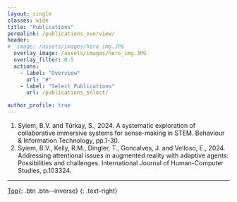 ```yaml
---
layout: single
classes: wide
title: "Publications"
permalink: /publications_overview/
header:
#  image: /assets/images/hero_img.JPG
  overlay_image: /assets/images/hero_img.JPG
  overlay_filter: 0.5
  actions:
    - label: "Overview"
      url: "#"
    - label: "Select Publications"
      url: /publications_select/

author_profile: true
---
```

1. Syiem, B.V. and Türkay, S., 2024. A systematic exploration of collaborative immersive systems for sense-making in STEM. Behaviour & Information Technology, pp.1-30.
2. Syiem, B.V., Kelly, R.M., Dingler, T., Goncalves, J. and Velloso, E., 2024. Addressing attentional issues in augmented reality with adaptive agents: Possibilities and challenges. International Journal of Human-Computer Studies, p.103324.
---

[Top](#){: .btn .btn--inverse}
{: .text-right}
